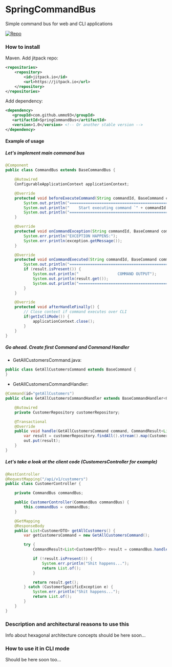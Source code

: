 # SpringCommandBus
Simple command bus for web and CLI applications

[![Repo](https://jitpack.io/v/ummo93/SpringCommandBus.svg)](https://jitpack.io/#ummo93/SpringCommandBus)

### How to install

Maven. Add jitpack repo:
```xml
<repositories>
    <repository>
        <id>jitpack.io</id>
        <url>https://jitpack.io</url>
    </repository>
</repositories>
```

Add dependency:
```xml
<dependency>
   <groupId>com.github.ummo93</groupId>
   <artifactId>SpringCommandBus</artifactId>
   <version>1.0</version> <!-- Or another stable version -->
</dependency>
```

#### Example of usage
##### Let's implement main command bus

```java
@Component
public class CommandBus extends BaseCommandBus {

    @Autowired
    ConfigurableApplicationContext applicationContext;

    @Override
    protected void beforeExecuteCommand(String commandId, BaseCommand command) {
        System.out.println("=======================================================");
        System.out.println("    Start executing command `" + commandId + "` in " + (getIsCliMode() ? "CLI": "WEB") + " mode");
        System.out.println("=======================================================");
    }

    @Override
    protected void onCommandException(String commandId, BaseCommand command, Exception exception) {
        System.err.println("EXCEPTION HAPPENS:");
        System.err.println(exception.getMessage());
    }

    @Override
    protected void onCommandExecuted(String commandId, BaseCommand command, CommandResult result) {
        System.out.println("=======================================================");
        if (result.isPresent()) {
            System.out.println("                 COMMAND OUTPUT");
            System.out.println(result.get());
            System.out.println("=======================================================");
        }
    }

    @Override
    protected void afterHandleFinally() {
        // Close context if command executes over CLI
        if(getIsCliMode()) {
            applicationContext.close();
        }
    }
}
```

##### Go ahead. Create first Command and Command Handler

- GetAllCustomersCommand.java:
```java
public class GetAllCustomersCommand extends BaseCommand {
}
```

- GetAllCustomersCommandHandler:
```java
@Command(id="getAllCustomers")
public class GetAllCustomersCommandHandler extends BaseCommandHandler<GetAllCustomersCommand, List<CustomerDTO>> {

    @Autowired
    private CustomerRepository customerRepository;

    @Transactional
    @Override
    public void handle(GetAllCustomersCommand command, CommandResult<List<CustomerDTO>> out) throws CustomerSpecificException {
        var result = customerRepository.findAll().stream().map(CustomerMapper::map).collect(Collectors.toList());
        out.put(result);
    }
}
```


##### Let's take a look at the client code (CustomersController for example)
```java
@RestController
@RequestMapping("/api/v1/customers")
public class CustomerController {

    private CommandBus commandBus;

    public CustomerController(CommandBus commandBus) {
        this.commandBus = commandBus;
    }

    @GetMapping
    @ResponseBody
    public List<CustomerDTO> getAllCustomers() {
        var getCustomersCommand = new GetAllCustomersCommand();

        try {
            CommandResult<List<CustomerDTO>> result = commandBus.handle(getCustomersCommand);

            if (!result.isPresent()) {
                System.err.println("Shit happens...");
                return List.of();
            }

            return result.get();
        } catch (CustomerSpecificException e) {
            System.err.println("Shit happens...");
            return List.of();
        }
    }
}
```

### Description and architectural reasons to use this
Info about hexagonal architecture concepts should be here soon...

### How to use it in CLI mode
Should be here soon too...
